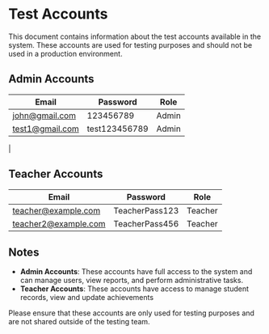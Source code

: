 # Test Accounts

This document contains information about the test accounts available in the system. These accounts are used for testing purposes and should not be used in a production environment.

## Admin Accounts
| Email                | Password       | Role  |
|----------------------|----------------|-------|
| john@gmail.com       | 123456789      | Admin |
| test1@gmail.com      | test123456789  | Admin |
|

## Teacher Accounts
| Email                | Password       | Role    |
|----------------------|----------------|---------|
| teacher@example.com  | TeacherPass123 | Teacher |
| teacher2@example.com | TeacherPass456 | Teacher |


## Notes
- **Admin Accounts**: These accounts have full access to the system and can manage users, view reports, and perform administrative tasks.
- **Teacher Accounts**: These accounts have access to manage student records, view and update achievements


Please ensure that these accounts are only used for testing purposes and are not shared outside of the testing team.
